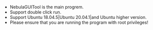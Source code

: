 - NebulaGUITool is the main progrem.
- Support double click run.
- Support Ubuntu 18.04.5|Ubuntu 20.04.1|and Ubuntu higher version.
- Please ensure that you are running the program with root privileges!